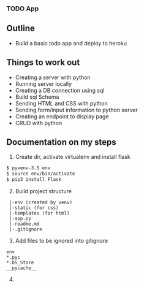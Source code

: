 ### TODO App

## Outline

- Build a basic todo app and deploy to heroku

## Things to work out

- Creating a server with python
- Running server locally
- Creating a DB connection using sql
- Build sql Schema
- Sending HTML and CSS with python
- Sending form/input information to python server
- Creating an endpoint to display page
- CRUD with python


## Documentation on my steps

1. Create dir, activate virtualenv and install flask

  ```sh
  $ pyvenv-3.5 env
  $ source env/bin/activate
  $ pip3 install Flask
  ```

2. Build project structure

  ```
   |-env (created by venv)
   |-static (for css)
   |-templates (for html)
   |-app.py
   |-readme.md
   |-.gitignore
  ```

3. Add files to be ignored into gitignore

  ```
  env
  *.pyc
  *.DS_Store
  __pycache__
  ```

4.
